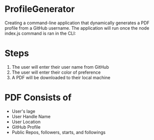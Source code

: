 # ProfileGenerator

Creating a command-line application that dynamically generates a PDF profile from a GitHub username. The application will run once the node index.js command is ran in the CLI:



# Steps

1. The user will enter their user name from GitHub
2. The user will enter their color of preference
3. A PDF will be downloaded to their local machine

# PDF Consists of

* User's Iage
* User Handle Name
* User Location  
* GitHub Profile
* Public Repos, followers, starts, and followings
